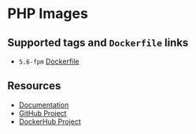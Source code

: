 # PHP Images

## Supported tags and `Dockerfile` links

* `5.6-fpm` [Dockerfile](https://github.com/cornernote/docker-php/blob/master/Dockerfile)

## Resources

* [Documentation](https://github.com/cornernote/docker-php/tree/master/docs)
* [GitHub Project](https://github.com/cornernote/docker-php)
* [DockerHub Project](https://hub.docker.com/r/cornernote/php/)
